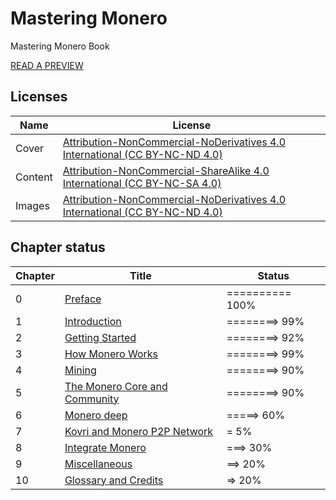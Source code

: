 # Mastering Monero
Mastering Monero Book

[READ A PREVIEW](https://masteringmonero.com/book/preview.pdf)

## Licenses

Name | License
--- | --- 
Cover |[Attribution-NonCommercial-NoDerivatives 4.0 International (CC BY-NC-ND 4.0)](https://creativecommons.org/licenses/by-nc-nd/4.0/)
Content | [Attribution-NonCommercial-ShareAlike 4.0 International (CC BY-NC-SA 4.0)](https://creativecommons.org/licenses/by-nc-sa/4.0/)
Images | [Attribution-NonCommercial-NoDerivatives 4.0 International (CC BY-NC-ND 4.0)](https://creativecommons.org/licenses/by-nc-nd/4.0/)

## Chapter status

Chapter | Title | Status
--- | --- | ---
0 | [Preface](https://github.com/monerobook/monerobook/blob/master/chapters/preface.md) | ========== 100%
1 | [Introduction](https://github.com/monerobook/monerobook/blob/master/chapters/1.md) | ========> 99%
2 | [Getting Started](https://github.com/monerobook/monerobook/blob/master/chapters/2.md) | ========> 92%
3 | [How Monero Works](https://github.com/monerobook/monerobook/blob/master/chapters/3.md) | ========> 99%
4 | [Mining](https://github.com/monerobook/monerobook/blob/master/chapters/4.md) | ========> 90%
5 | [The Monero Core and Community](https://github.com/monerobook/monerobook/blob/master/chapters/5.md) | ========> 90%
6 | [Monero deep](https://github.com/monerobook/monerobook/blob/master/chapters/6.md) | =====> 60%
7 | [Kovri and Monero P2P Network](https://github.com/monerobook/monerobook/blob/master/chapters/7.md) | = 5%
8 | [Integrate Monero](https://github.com/monerobook/monerobook/blob/master/chapters/8.md) | ===> 30%
9 | [Miscellaneous](https://github.com/monerobook/monerobook/blob/master/chapters/9.md) | ==> 20%
10 | [Glossary and Credits](https://github.com/monerobook/monerobook/blob/master/chapters/glossary.md) | => 20%

